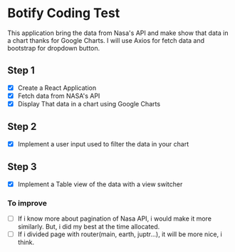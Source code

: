 # Botify Coding Test

This application bring the data from Nasa's API and make show that data in a chart thanks for Google Charts.
I will use Axios for fetch data and bootstrap for dropdown button.

## Step 1

- [x] Create a React Application
- [x] Fetch data from NASA's API
- [x] Display That data in a chart using Google Charts

## Step 2

- [x] Implement a user input used to filter the data in your chart

## Step 3

- [x] Implement a Table view of the data with a view switcher

### To improve

- [ ] If i know more about pagination of Nasa API, i would make it more similarly. But, i did my best at the time allocated.
- [ ] If i divided page with router(main, earth, juptr...), it will be more nice, i think.
